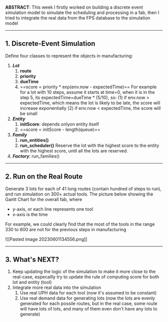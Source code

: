 **ABSTRACT**: This week I firstly worked on building a discrete event simulation model to simulate the scheduling and processing in a fab, then I tried to integrate the real data from the FPS database to the simulation model

---

## 1. Discrete-Event Simulation

Define four classes to represent the objects in manufacturing:
1. ***Lot***
	1. **route**
	2. **priority**
	3. **dueTime**
	4. ==score = priority * exp(env.now - expectedTime)==
		 For example for a lot with 10 steps, assume it starts at time=0, when it is in the step 5, its expectedTime=dueTime * (5/10), so:
			(1) if env.now > expectedTime, which means the lot is likely to be late, the score will increase exponentially
			(2) if env.now < expectedTime, the score will be small
2. ***Entity***
	1. **initScore**: depends onlyon entity itself
	2. ==score = initScore - length(queue)==
3. ***Family***
	1. **run_entities()**
	2. **run_scheduler()**
		 Reserve the lot with the highest score to the entity with the highest score, until all the lots are reserved.
4. ***Factory***: run_families()

---

## 2. Run on the Real Route

Generate 3 lots for each of 41 long routes (contain hundred of steps to run), and run simulation on 300+ actual tools. The picture below showing the Gantt Chart for the overall fab, where
- y-axis, or each line represents one tool
- x-axis is the time

For example, we could clearly find that the most of the tools in the range 330 to 600 are not for the previous steps in manufacturing

![[Pasted image 20230601134556.png]]

---

## 3. What's NEXT?

1. Keep updating the logic of the simulation to make it more close to the real-case, especailly try to update the rule of computing score for both lot and entity (tool)
2. Integrate more real data into the simulation
	1. Use real UPH data for each tool (now it's assumed to be constant)
	2. Use real demand data for generating lots (now the lots are evenly generated for each possile routes, but in the real case, some route will have lots of lots, and many of them even don't have any lots to generate)
